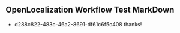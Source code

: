 ## OpenLocalization Workflow Test MarkDown
* d288c822-483c-46a2-8691-df61c6f5c408 
thanks!<!--HONumber=Mar16_HO4-->
